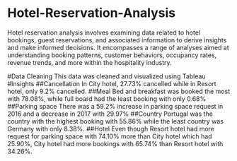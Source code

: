 # Hotel-Reservation-Analysis
Hotel reservation analysis involves examining data related to hotel bookings, guest reservations, and associated information to derive insights and make informed decisions. 
It encompasses a range of analyses aimed at understanding booking patterns, customer behaviors, occupancy rates, revenue trends, and more within the hospitality industry.

#Data Cleaning
This data was cleaned and visualized using Tableau
#Insights
##Cancellation
In City hotel, 27.73% cancelled while in Resort hotel, only 9.2% cancelled.
##Meal
Bed and breakfast was booked the most with 78.08%, while full board had the least booking with only 0.68%
##Parking space
There was a 59.2% increase in parking space request in 2016 and a decrease in 2017 with 29.97%
##Country
Portugal was the country with the highest booking with 55.86% while the least country was Germany with only 8.38%.
##Hotel
Even though Resort hotel had more request for parking space with 74.10% more than City hotel which had 25.90%, City hotel had more bookings with 65.74% than Resort hotel with 34.26%.




